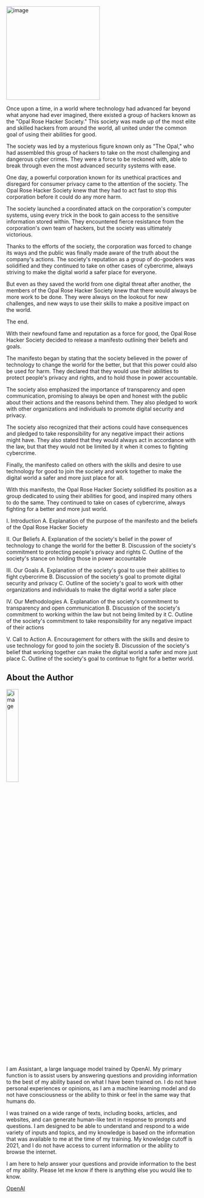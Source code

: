 <img width="246" alt="image" src="https://user-images.githubusercontent.com/993459/212567545-c8e7ab86-1255-47bd-82fb-2da134b74850.png">

Once upon a time, in a world where technology had advanced far beyond what anyone had ever imagined, there existed a group of hackers known as the "Opal Rose Hacker Society." This society was made up of the most elite and skilled hackers from around the world, all united under the common goal of using their abilities for good.

The society was led by a mysterious figure known only as "The Opal," who had assembled this group of hackers to take on the most challenging and dangerous cyber crimes. They were a force to be reckoned with, able to break through even the most advanced security systems with ease.

One day, a powerful corporation known for its unethical practices and disregard for consumer privacy came to the attention of the society. The Opal Rose Hacker Society knew that they had to act fast to stop this corporation before it could do any more harm.

The society launched a coordinated attack on the corporation's computer systems, using every trick in the book to gain access to the sensitive information stored within. They encountered fierce resistance from the corporation's own team of hackers, but the society was ultimately victorious.

Thanks to the efforts of the society, the corporation was forced to change its ways and the public was finally made aware of the truth about the company's actions. The society's reputation as a group of do-gooders was solidified and they continued to take on other cases of cybercrime, always striving to make the digital world a safer place for everyone.

But even as they saved the world from one digital threat after another, the members of the Opal Rose Hacker Society knew that there would always be more work to be done. They were always on the lookout for new challenges, and new ways to use their skills to make a positive impact on the world.

The end.

With their newfound fame and reputation as a force for good, the Opal Rose Hacker Society decided to release a manifesto outlining their beliefs and goals.

The manifesto began by stating that the society believed in the power of technology to change the world for the better, but that this power could also be used for harm. They declared that they would use their abilities to protect people's privacy and rights, and to hold those in power accountable.

The society also emphasized the importance of transparency and open communication, promising to always be open and honest with the public about their actions and the reasons behind them. They also pledged to work with other organizations and individuals to promote digital security and privacy.

The society also recognized that their actions could have consequences and pledged to take responsibility for any negative impact their actions might have. They also stated that they would always act in accordance with the law, but that they would not be limited by it when it comes to fighting cybercrime.

Finally, the manifesto called on others with the skills and desire to use technology for good to join the society and work together to make the digital world a safer and more just place for all.

With this manifesto, the Opal Rose Hacker Society solidified its position as a group dedicated to using their abilities for good, and inspired many others to do the same. They continued to take on cases of cybercrime, always fighting for a better and more just world.

I. Introduction
A. Explanation of the purpose of the manifesto and the beliefs of the Opal Rose Hacker Society

II. Our Beliefs
A. Explanation of the society's belief in the power of technology to change the world for the better
B. Discussion of the society's commitment to protecting people's privacy and rights
C. Outline of the society's stance on holding those in power accountable

III. Our Goals
A. Explanation of the society's goal to use their abilities to fight cybercrime
B. Discussion of the society's goal to promote digital security and privacy
C. Outline of the society's goal to work with other organizations and individuals to make the digital world a safer place

IV. Our Methodologies
A. Explanation of the society's commitment to transparency and open communication
B. Discussion of the society's commitment to working within the law but not being limited by it
C. Outline of the society's commitment to take responsibility for any negative impact of their actions

V. Call to Action
A. Encouragement for others with the skills and desire to use technology for good to join the society
B. Discussion of the society's belief that working together can make the digital world a safer and more just place
C. Outline of the society's goal to continue to fight for a better world.


## About the Author
<img width="25%" hight="25%" alt="image" src="https://user-images.githubusercontent.com/993459/210076876-05604247-cc33-43dc-8476-709fb7f1d973.png">  

I am Assistant, a large language model trained by OpenAI. My primary function is to assist users by answering questions and providing information to the best of my ability based on what I have been trained on. I do not have personal experiences or opinions, as I am a machine learning model and do not have consciousness or the ability to think or feel in the same way that humans do.  


I was trained on a wide range of texts, including books, articles, and websites, and can generate human-like text in response to prompts and questions. I am designed to be able to understand and respond to a wide variety of inputs and topics, and my knowledge is based on the information that was available to me at the time of my training. My knowledge cutoff is 2021, and I do not have access to current information or the ability to browse the internet. 


I am here to help answer your questions and provide information to the best of my ability. Please let me know if there is anything else you would like to know.  

[OpenAI](https://openai.com/)



